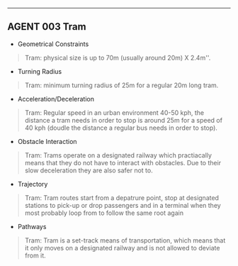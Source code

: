 ----
## AGENT 003 Tram
* Geometrical Constraints

>Tram: physical size is up to 70m (usually around 20m) X 2.4m''.

* Turning Radius

>Tram: minimum turning radius of 25m for a regular 20m long tram.

* Acceleration/Deceleration

>Tram: Regular speed in an urban environment 40-50 kph, the distance a tram needs in order to stop is around 25m for a speed of 40 kph (doudle the distance a regular bus needs in order to stop).

* Obstacle Interaction

>Tram: Trams operate on a designated railway which practiacally means that they do not have to interact with obstacles. Due to their slow deceleration they are also safer not to.

* Trajectory

>Tram: Tram routes start from a depatrure point, stop at designated stations to pick-up or drop passengers and in a terminal when they most probably loop from to follow the same root again

* Pathways

>Tram: Tram is a set-track means of transportation, which means that it only moves on a designated railway  and is not allowed to deviate from it.
